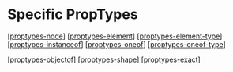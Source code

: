 # Specific PropTypes

[[proptypes-node]]
[[proptypes-element]]
[[proptypes-element-type]]
[[proptypes-instanceof]]
[[proptypes-oneof]]
[[proptypes-oneof-type]]

[[proptypes-objectof]]
[[proptypes-shape]]
[[proptypes-exact]]

[//begin]: # "Autogenerated link references for markdown compatibility"
[proptypes-node]: proptypes-node "node"
[proptypes-element]: proptypes-element "element"
[proptypes-element-type]: proptypes-element-type "elementType"
[proptypes-instanceof]: proptypes-instanceof "instanceOf"
[proptypes-oneof]: proptypes-oneof "oneOf"
[proptypes-oneof-type]: proptypes-oneof-type "oneOfType"
[proptypes-objectof]: proptypes-objectof "objectOf"
[proptypes-shape]: proptypes-shape "shape"
[proptypes-exact]: proptypes-exact "exact"
[//end]: # "Autogenerated link references"
